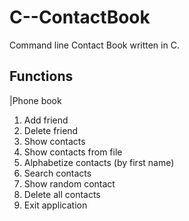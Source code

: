 # C--ContactBook
Command line Contact Book written in C.

## Functions
|Phone book
1) Add friend
2) Delete friend
3) Show contacts
4) Show contacts from file
5) Alphabetize contacts (by first name)
6) Search contacts
7) Show random contact
8) Delete all contacts
9) Exit application
